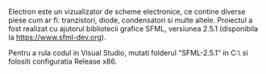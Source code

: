 Electron este un vizualizator de scheme electronice, ce contine diverse piese cum ar fi: tranzistori, diode, condensatori si multe altele.
Proiectul a fost realizat cu ajutorul bibliotecii grafice SFML, versiunea 2.5.1 (disponibila la https://www.sfml-dev.org).

Pentru a rula codul in Visual Studio, mutati folderul "SFML-2.5.1" in C:\ si folositi configuratia Release x86.
